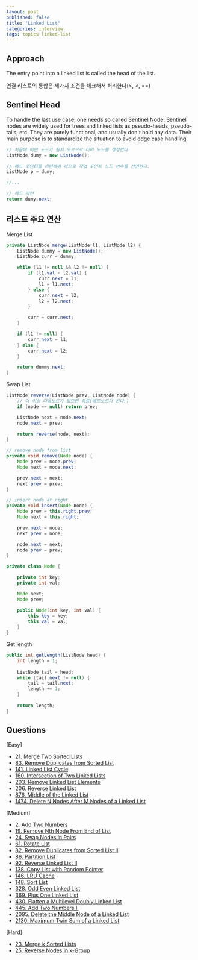 ```yaml
---
layout: post
published: false
title: "Linked List"
categories: interview
tags: topics linked-list
---
```


## Approach

The entry point into a linked list is called the head of the list.

연결 리스트의 통합은 세가지 조건을 체크해서 처리한다(>, <, ==)


## Sentinel Head
To handle the last use case, one needs so called Sentinel Node. Sentinel nodes are widely used for trees and linked lists as pseudo-heads, pseudo-tails, etc. They are purely functional, and usually don't hold any data. Their main purpose is to standardize the situation to avoid edge case handling.

```java
// 처음에 어떤 노드가 될지 모르므로 더미 노드를 생성한다.
ListNode dumy = new ListNode();

// 헤드 포인터를 리턴해야 하므로 작업 포인트 노드 변수를 선언한다.
ListNode p = dumy;

//...

// 헤드 리턴
return dumy.next;
```

## 리스트 주요 연산

Merge List
```java
private ListNode merge(ListNode l1, ListNode l2) {
    ListNode dummy = new ListNode();
    ListNode curr = dummy;

    while (l1 != null && l2 != null) {
        if (l1.val < l2.val) {
            curr.next = l1;
            l1 = l1.next;
        } else {
            curr.next = l2;
            l2 = l2.next;
        }

        curr = curr.next;
    }

    if (l1 != null) {
        curr.next = l1;
    } else {
        curr.next = l2;
    }

    return dummy.next;
}
```

Swap List
```java
ListNode reverse(ListNode prev, ListNode node) {
    // 더 이상 다음노드가 없으면 종료(헤드노드가 된다.)
    if (node == null) return prev;

    ListNode next = node.next;
    node.next = prev;

    return reverse(node, next);
}
```


```java
// remove node from list
private void remove(Node node) {
    Node prev = node.prev;
    Node next = node.next;

    prev.next = next;
    next.prev = prev;
}

// insert node at right
private void insert(Node node) {
    Node prev = this.right.prev;
    Node next = this.right;

    prev.next = node;
    next.prev = node;

    node.next = next;
    node.prev = prev;
}

private class Node {

    private int key;
    private int val;

    Node next;
    Node prev;

    public Node(int key, int val) {
        this.key = key;
        this.val = val;
    }
}
```

Get length
```java
public int getLength(ListNode head) {
    int length = 1;
    
    ListNode tail = head;
    while (tail.next != null) {
        tail = tail.next;
        length += 1;
    }
    
    return length;
}
```

## Questions

[Easy]
- [21. Merge Two Sorted Lists](/interview/2023/04/12/merge-two-sorted-lists/)
- [83. Remove Duplicates from Sorted List](/interview/2023/07/04/remove-duplicates-from-sorted-list/)
- [141. Linked List Cycle](/interview/2023/06/16/linked-list-cycle/)
- [160. Intersection of Two Linked Lists](/interview/2023/04/26/intersection-of-two-linked-lists/)
- [203. Remove Linked List Elements](/interview/2023/07/04/remove-linked-list-elements/)
- [206. Reverse Linked List](/interview/2023/04/26/reverse-linked-list/)
- [876. Middle of the Linked List](/interview/2023/06/26/middle-of-the-linked-list/)
- [1474. Delete N Nodes After M Nodes of a Linked List](/interview/2023/06/30/delete-n-nodes-after-m-nodes-of-a-linked-list/)

[Medium]
- [2. Add Two Numbers](/interview/2023/04/09/add-two-numbers/)
- [19. Remove Nth Node From End of List](/interview/2023/06/22/remove-nth-node-from-end-of-list/)
- [24. Swap Nodes in Pairs](/interview/2023/05/06/swap-nodes-in-pairs/)
- [61. Rotate List](/interview/2023/04/10/rotate-list/)
- [82. Remove Duplicates from Sorted List II](/interview/2023/06/22/remove-duplicates-from-sorted-list-ii/)
- [86. Partition List](/interview/2023/06/23//partition-list/)
- [92. Reverse Linked List II](/interview/2023/05/20/reverse-linked-list-ii.md)
- [138. Copy List with Random Pointer](/interview/2023/04/13/copy-list-with-random-pointer/)
- [146. LRU Cache](/interview/2023/04/26/lru-cache/)
- [148. Sort List](/interview/2023/04/19/sort-list/)
- [328. Odd Even Linked List](/interview/2023/04/26/odd-even-linked-list/)
- [369. Plus One Linked List](/interview/2023/05/08/plus-one-linked-list/)
- [430. Flatten a Multilevel Doubly Linked List](/interview/2023/04/26/flatten-a-multilevel-doubly-linked-list/)
- [445. Add Two Numbers II](/interview/2023/04/26/add-two-numbers-ii/)
- [2095. Delete the Middle Node of a Linked List](/interview/2023/05/27/linked-list-cycle/)
- [2130. Maximum Twin Sum of a Linked List](/interview/2023/06/11/maximum-twin-sum-of-a-linked-list/)

[Hard]
- [23. Merge k Sorted Lists](/interview/2023/04/09/merge-k-sorted-lists/)
- [25. Reverse Nodes in k-Group](/interview/2023/07/17/reverse-nodes-in-k-group/)